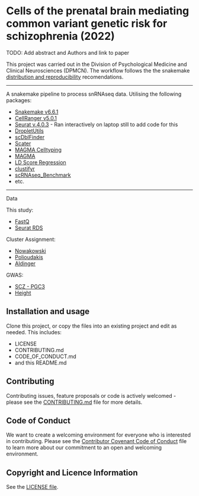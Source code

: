 # Cells of the prenatal brain mediating common variant genetic risk for schizophrenia (2022)

TODO: Add abstract and Authors and link to paper

This project was carried out in the Division of Psychological Medicine and Clinical Neurosciences (DPMCN). The workflow follows the the snakemake [distribution and reproducibility](https://snakemake.readthedocs.io/en/stable/snakefiles/deployment.html) recomendations.

***

A snakemake pipeline to process snRNAseq data. Utilising the following packages:

+ [Snakemake v6.6.1](https://snakemake.readthedocs.io/en/stable/)
+ [CellRanger v5.0.1](https://support.10xgenomics.com/single-cell-gene-expression/software/pipelines/5.0/what-is-cell-ranger)
+ [Seurat v.4.0.3](https://satijalab.org/seurat/articles/get_started.html) - Ran interactively on laptop still to add code for this
+ [DropletUtils](https://bioconductor.org/packages/release/bioc/html/DropletUtils.html)
+ [scDblFinder](https://bioconductor.org/packages/release/bioc/html/scDblFinder.html)
+ [Scater](https://bioconductor.org/packages/release/bioc/html/scater.html)
+ [MAGMA Celltyping](https://github.com/neurogenomics/MAGMA_Celltyping)
+ [MAGMA](https://ctg.cncr.nl/software/magma)
+ [LD Score Regression](https://github.com/bulik/ldsc)
+ [clustifyr](https://bioconductor.org/packages/release/bioc/html/clustifyr.html)
+ [scRNAseq_Benchmark](https://github.com/tabdelaal/scRNAseq_Benchmark)
+ etc.

***

Data

This study:

+ [FastQ]()
+ [Seurat RDS]()

Cluster Assignment:

+ [Nowakowski](https://github.com/rnabioco/clustifyrdata/raw/master/data/ref_cortex_dev.rda)
+ [Polioudakis](http://solo.bmap.ucla.edu/shiny/webapp/)
+ [Aldinger](https://static-content.springer.com/esm/art%3A10.1038%2Fs41593-021-00872-y/MediaObjects/41593_2021_872_MOESM3_ESM.xlsx)

GWAS:

+ [SCZ - PGC3](https://doi.org/10.6084/m9.figshare.14672178)
+ [Height](https://portals.broadinstitute.org/collaboration/giant/index.php/GIANT_consortium_data_files)


## Installation and usage
Clone this project, or copy the files into an existing project and edit as needed. This includes:

* LICENSE
* CONTRIBUTING.md
* CODE_OF_CONDUCT.md
* and this README.md

## Contributing
Contributing issues, feature proposals or code is actively welcomed - please see the [CONTRIBUTING.md](CONTRIBUTING.md) file for more details.

## Code of Conduct
We want to create a welcoming environment for everyone who is interested in contributing. Please see the [Contributor Covenant Code of Conduct](CODE_OF_CONDUCT.md) file to learn more about our commitment to an open and welcoming environment.

## Copyright and Licence Information

See the [LICENSE file](LICENSE.md).

